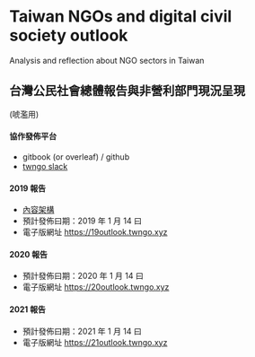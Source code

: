 # Taiwan NGOs and digital civil society outlook
Analysis  and reflection about NGO sectors in Taiwan

## 台灣公民社會總體報告與非營利部門現況呈現
(唬濫用)

#### 協作發佈平台
- gitbook (or overleaf)  / github
- [twngo slack](https://twngo.slack.com)

#### 2019 報告
- [內容架構](19outlook.md)
- 預計發佈曰期：2019 年 1 月 14 曰　
- 電子版網址 https://19outlook.twngo.xyz

#### 2020 報告
- 預計發佈曰期：2020 年 1 月 14 曰　
- 電子版網址 https://20outlook.twngo.xyz

#### 2021 報告
- 預計發佈曰期：2021 年 1 月 14 曰　
- 電子版網址 https://21outlook.twngo.xyz 

